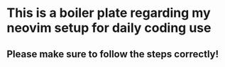 # This is a boiler plate regarding my neovim setup for daily coding use

## Please make sure to follow the steps correctly!
